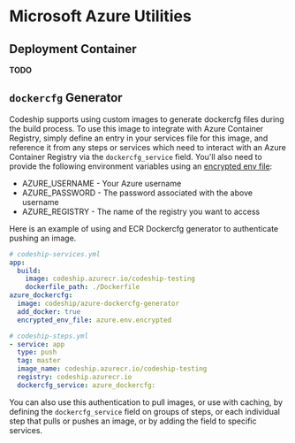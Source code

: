# Microsoft Azure Utilities

## Deployment Container

**TODO**

## `dockercfg` Generator

Codeship supports using custom images to generate dockercfg files during the build process. To use this image to integrate with Azure Container Registry, simply define an entry in your services file for this image, and reference it from any steps or services which need to interact with an Azure Container Registry via the `dockercfg_service` field. You'll also need to provide the following environment variables using an [encrypted env file](https://codeship.com/documentation/docker/encryption/):

* AZURE_USERNAME - Your Azure username
* AZURE_PASSWORD - The password associated with the above username
* AZURE_REGISTRY - The name of the registry you want to access

Here is an example of using and ECR Dockercfg generator to authenticate pushing an image.

```yaml
# codeship-services.yml
app:
  build:
    image: codeship.azurecr.io/codeship-testing
    dockerfile_path: ./Dockerfile
azure_dockercfg:
  image: codeship/azure-dockercfg-generator
  add_docker: true
  encrypted_env_file: azure.env.encrypted
```

```yaml
# codeship-steps.yml
- service: app
  type: push
  tag: master
  image_name: codeship.azurecr.io/codeship-testing
  registry: codeship.azurecr.io
  dockercfg_service: azure_dockercfg:
```

You can also use this authentication to pull images, or use with caching, by defining the `dockercfg_service` field on groups of steps, or each individual step that pulls or pushes an image, or by adding the field to specific services.
